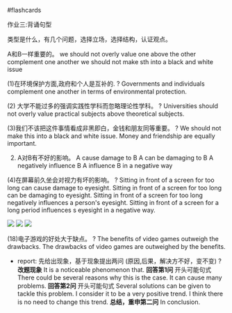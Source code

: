 #flashcards 

作业三:背诵句型

类型是什么，有几个问题，选择立场，选择结构，认证观点。

A和B一样重要的。
we should not overly value one above the other
complement one another
we should not make sth into a black and white issue

(1)在环境保护方面,政府和个人是互补的.
?
Governments and individuals complement one another in terms of environmental protection.
<!--SR:!2024-04-08,24,250-->

(2) 大学不能过多的强调实践性学科而忽略理论性学科。
?
Universities should not overly value practical subjects above theoretical subjects.
<!--SR:!2024-04-12,28,250-->

(3)我们不该把这件事情看成非黑即白，金钱和朋友同等重要。
?
We should not make this into a black and white issue. Money and friendship are equally important.
<!--SR:!2024-04-09,25,250-->

2. A对B有不好的影响。
A cause damage to B
A can be damaging to B
A negatively influence B
A influence B in a negative way

(4)在屏幕前久坐会对视力有坏的影响。
?
Sitting in front of a screen for too long can cause damage to eyesight.
Sitting in front of a screen for too long can be damaging to eyesight.
Sitting in front of a screen for too long negatively influences a person's eyesight.
Sitting in front of a screen for a long period influences s eyesight in a negative way.
<!--SR:!2024-04-11,27,250-->

![](note/files/Pasted%20image%2020231210135254.png)
![](note/files/Pasted%20image%2020231210142057.png)
![](note/files/Pasted%20image%2020231210142112.png)

(18)电子游戏的好处大于缺点。
?
The benefits of video games outweigh the drawbacks.
The drawbacks of video games are outweighed by the benefits.
<!--SR:!2024-04-07,23,250-->


- report: 先给出现象，基于现象提出两问 (原因,后果，解决方不好，变不变)
?
**改题现象**
It is a noticeable phenomenon that.
**回答第1问**
开头可能句式
There could be several reasons why this is the case.
It can cause many problems.
**回答第2问**
开头可能句式
Several solutions can be given to tackle this problem.
I consider it to be a very positive trend.
I think there is no need to change this trend.
**总结，重申第二问**
In conclusion.
<!--SR:!2024-04-07,23,250-->